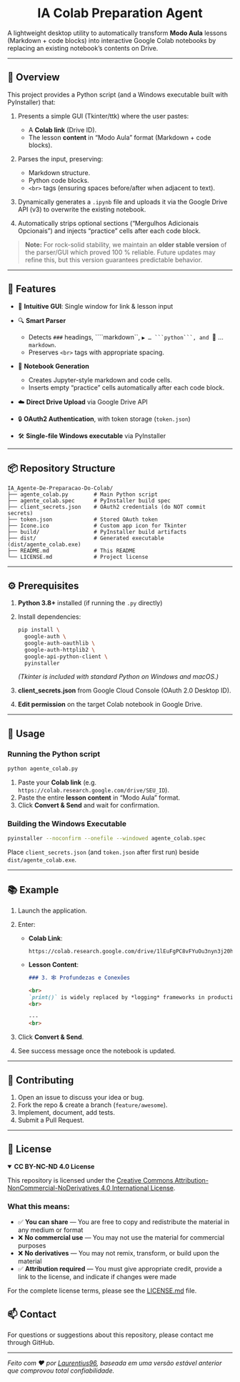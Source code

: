  <div align="center">  <h1> IA Colab Preparation Agent </div>

A lightweight desktop utility to automatically transform **Modo Aula** lessons (Markdown + code blocks) into interactive Google Colab notebooks by replacing an existing notebook’s contents on Drive.

---

## 📝 Overview

This project provides a Python script (and a Windows executable built with PyInstaller) that:

1. Presents a simple GUI (Tkinter/ttk) where the user pastes:

   * A **Colab link** (Drive ID).
   * The lesson **content** in “Modo Aula” format (Markdown + code blocks).
2. Parses the input, preserving:

   * Markdown structure.
   * Python code blocks.
   * `<br>` tags (ensuring spaces before/after when adjacent to text).
3. Dynamically generates a `.ipynb` file and uploads it via the Google Drive API (v3) to overwrite the existing notebook.
4. Automatically strips optional sections (“Mergulhos Adicionais Opcionais”) and injects “practice” cells after each code block.

> **Note:** For rock-solid stability, we maintain an **older stable version** of the parser/GUI which proved 100 % reliable. Future updates may refine this, but this version guarantees predictable behavior.

---

## 🚀 Features

* 🎨 **Intuitive GUI**: Single window for link & lesson input
* 🔍 **Smart Parser**

  * Detects `###` headings, \`\`\`\`markdown\`\`, `▶️ … ```python```, and `📖 … `markdown`.
  * Preserves `<br>` tags with appropriate spacing.
* 📄 **Notebook Generation**

  * Creates Jupyter-style markdown and code cells.
  * Inserts empty “practice” cells automatically after each code block.
* ☁️ **Direct Drive Upload** via Google Drive API
* 🔒 **OAuth2 Authentication**, with token storage (`token.json`)
* 🛠️ **Single-file Windows executable** via PyInstaller

---

## 📦 Repository Structure

```text
IA_Agente-De-Preparacao-Do-Colab/
├── agente_colab.py        # Main Python script
├── agente_colab.spec      # PyInstaller build spec
├── client_secrets.json    # OAuth2 credentials (do NOT commit secrets)
├── token.json             # Stored OAuth token
├── Icone.ico              # Custom app icon for Tkinter
├── build/                 # PyInstaller build artifacts
├── dist/                  # Generated executable (dist/agente_colab.exe)
├── README.md              # This README
└── LICENSE.md             # Project license
```

---

## ⚙️ Prerequisites

1. **Python 3.8+** installed (if running the `.py` directly)
2. Install dependencies:

   ```bash
   pip install \
     google-auth \
     google-auth-oauthlib \
     google-auth-httplib2 \
     google-api-python-client \
     pyinstaller
   ```

   *(Tkinter is included with standard Python on Windows and macOS.)*
3. **client\_secrets.json** from Google Cloud Console (OAuth 2.0 Desktop ID).
4. **Edit permission** on the target Colab notebook in Google Drive.

---

## 🚦 Usage

### Running the Python script

```bash
python agente_colab.py
```

1. Paste your **Colab link** (e.g. `https://colab.research.google.com/drive/SEU_ID`).
2. Paste the entire **lesson content** in “Modo Aula” format.
3. Click **Convert & Send** and wait for confirmation.

### Building the Windows Executable

```bash
pyinstaller --noconfirm --onefile --windowed agente_colab.spec
```

Place `client_secrets.json` (and `token.json` after first run) beside `dist/agente_colab.exe`.

---

## 📚 Example

1. Launch the application.
2. Enter:

   * **Colab Link**:

     ```text
     https://colab.research.google.com/drive/1lEuFgPC8vFYuOu3nyn3j20heIfaoG6Ag
     ```
   * **Lesson Content**:

     ```markdown
     ### 3. 🕸️ Profundezas e Conexões

     <br>
     `print()` is widely replaced by *logging* frameworks in production…
     <br>

     ---
     <br>
     ```
3. Click **Convert & Send**.
4. See success message once the notebook is updated.

---

## 🔧 Contributing

1. Open an issue to discuss your idea or bug.
2. Fork the repo & create a branch (`feature/awesome`).
3. Implement, document, add tests.
4. Submit a Pull Request.

---

## 📜 License

<details open>
<summary><b>CC BY-NC-ND 4.0 License</b></summary>

This repository is licensed under the [Creative Commons Attribution-NonCommercial-NoDerivatives 4.0 International License](https://creativecommons.org/licenses/by-nc-nd/4.0/).

### What this means:

- ✅ **You can share** — You are free to copy and redistribute the material in any medium or format
- ❌ **No commercial use** — You may not use the material for commercial purposes
- ❌ **No derivatives** — You may not remix, transform, or build upon the material
- ✅ **Attribution required** — You must give appropriate credit, provide a link to the license, and indicate if changes were made

For the complete license terms, please see the [LICENSE.md](LICENSE.md) file.
</details>

## 📫 Contact

For questions or suggestions about this repository, please contact me through GitHub.

---

*Feito com ❤️ por [Laurentius96](https://github.com/Laurentius96), baseada em uma versão estável anterior que comprovou total confiabilidade.*


